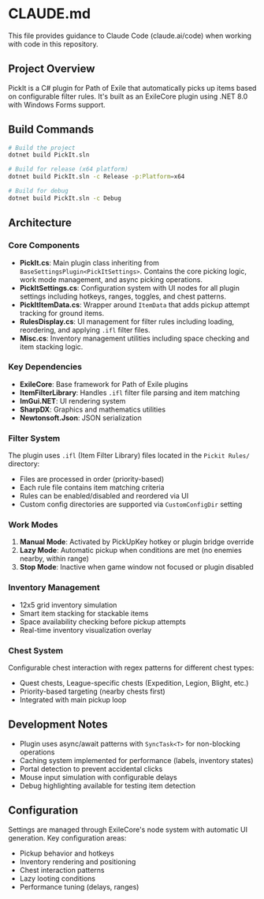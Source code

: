 # CLAUDE.md

This file provides guidance to Claude Code (claude.ai/code) when working with code in this repository.

## Project Overview

PickIt is a C# plugin for Path of Exile that automatically picks up items based on configurable filter rules. It's built as an ExileCore plugin using .NET 8.0 with Windows Forms support.

## Build Commands

```bash
# Build the project
dotnet build PickIt.sln

# Build for release (x64 platform)
dotnet build PickIt.sln -c Release -p:Platform=x64

# Build for debug
dotnet build PickIt.sln -c Debug
```

## Architecture

### Core Components

- **PickIt.cs**: Main plugin class inheriting from `BaseSettingsPlugin<PickItSettings>`. Contains the core picking logic, work mode management, and async picking operations.
- **PickItSettings.cs**: Configuration system with UI nodes for all plugin settings including hotkeys, ranges, toggles, and chest patterns.
- **PickItItemData.cs**: Wrapper around `ItemData` that adds pickup attempt tracking for ground items.
- **RulesDisplay.cs**: UI management for filter rules including loading, reordering, and applying `.ifl` filter files.
- **Misc.cs**: Inventory management utilities including space checking and item stacking logic.

### Key Dependencies

- **ExileCore**: Base framework for Path of Exile plugins
- **ItemFilterLibrary**: Handles `.ifl` filter file parsing and item matching
- **ImGui.NET**: UI rendering system
- **SharpDX**: Graphics and mathematics utilities
- **Newtonsoft.Json**: JSON serialization

### Filter System

The plugin uses `.ifl` (Item Filter Library) files located in the `Pickit Rules/` directory:
- Files are processed in order (priority-based)
- Each rule file contains item matching criteria
- Rules can be enabled/disabled and reordered via UI
- Custom config directories are supported via `CustomConfigDir` setting

### Work Modes

1. **Manual Mode**: Activated by PickUpKey hotkey or plugin bridge override
2. **Lazy Mode**: Automatic pickup when conditions are met (no enemies nearby, within range)
3. **Stop Mode**: Inactive when game window not focused or plugin disabled

### Inventory Management

- 12x5 grid inventory simulation
- Smart item stacking for stackable items
- Space availability checking before pickup attempts
- Real-time inventory visualization overlay

### Chest System

Configurable chest interaction with regex patterns for different chest types:
- Quest chests, League-specific chests (Expedition, Legion, Blight, etc.)
- Priority-based targeting (nearby chests first)
- Integrated with main pickup loop

## Development Notes

- Plugin uses async/await patterns with `SyncTask<T>` for non-blocking operations
- Caching system implemented for performance (labels, inventory states)
- Portal detection to prevent accidental clicks
- Mouse input simulation with configurable delays
- Debug highlighting available for testing item detection

## Configuration

Settings are managed through ExileCore's node system with automatic UI generation. Key configuration areas:
- Pickup behavior and hotkeys
- Inventory rendering and positioning
- Chest interaction patterns
- Lazy looting conditions
- Performance tuning (delays, ranges)